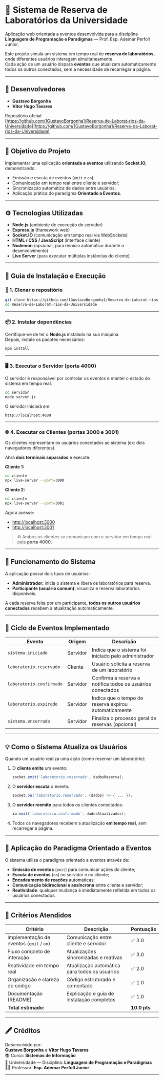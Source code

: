 # 🧪 Sistema de Reserva de Laboratórios da Universidade

Aplicação web orientada a eventos desenvolvida para a disciplina **Linguagem de Programação e Paradigmas** — Prof. Esp. Ademar Perfoll Junior.

Este projeto simula um sistema em tempo real de **reserva de laboratórios**, onde diferentes usuários interagem simultaneamente.  
Cada ação de um usuário dispara **eventos** que atualizam automaticamente todos os outros conectados, sem a necessidade de recarregar a página.

---

## 👥 Desenvolvedores

- **Gustavo Borgonha**  
- **Vitor Hugo Tavares**

Repositório oficial:  
[https://github.com/1GustavoBorgonha1/Reserva-de-Laborat-rios-da-Universidade](https://github.com/1GustavoBorgonha1/Reserva-de-Laborat-rios-da-Universidade)

---

## 🎯 Objetivo do Projeto

Implementar uma aplicação **orientada a eventos** utilizando **Socket.IO**, demonstrando:
- Emissão e escuta de eventos (`emit` e `on`);
- Comunicação em tempo real entre cliente e servidor;
- Sincronização automática de dados entre usuários;
- Aplicação prática do paradigma **Orientado a Eventos**.

---

## ⚙️ Tecnologias Utilizadas

- **Node.js** (ambiente de execução do servidor)
- **Express.js** (framework web)
- **Socket.IO** (comunicação em tempo real via WebSockets)
- **HTML / CSS / JavaScript** (interface cliente)
- **Nodemon** (opcional, para reinício automático durante o desenvolvimento)
- **Live Server** (para executar múltiplas instâncias do cliente)

---

## 🚀 Guia de Instalação e Execução

### 🔧 1. Clonar o repositório
```bash
git clone https://github.com/1GustavoBorgonha1/Reserva-de-Laborat-rios-da-Universidade.git
cd Reserva-de-Laborat-rios-da-Universidade
```

---

### 📦 2. Instalar dependências
Certifique-se de ter o **Node.js** instalado na sua máquina.  
Depois, instale os pacotes necessários:
```bash
npm install
```

---

### 🖥️ 3. Executar o Servidor (porta 4000)
O servidor é responsável por controlar os eventos e manter o estado do sistema em tempo real.

```bash
cd servidor
node server.js
```

O servidor iniciará em:
```
http://localhost:4000
```

---

### 🌐 4. Executar os Clientes (portas 3000 e 3001)
Os clientes representam os usuários conectados ao sistema (ex: dois navegadores diferentes).

Abra **dois terminais separados** e execute:

**Cliente 1:**
```bash
cd cliente
npx live-server --port=3000
```

**Cliente 2:**
```bash
cd cliente
npx live-server --port=3001
```

Agora acesse:
- [http://localhost:3000](http://localhost:3000)
- [http://localhost:3001](http://localhost:3001)

> ⚙️ Ambos os clientes se comunicam com o servidor em tempo real pela **porta 4000**.

---

## 🧩 Funcionamento do Sistema

A aplicação possui dois tipos de usuários:

- **Administrador:** inicia o sistema e libera os laboratórios para reserva.  
- **Participante (usuário comum):** visualiza e reserva laboratórios disponíveis.

A cada reserva feita por um participante, **todos os outros usuários conectados** recebem a atualização automaticamente.

---

## 🔄 Ciclo de Eventos Implementado

| Evento | Origem | Descrição |
|--------|---------|-----------|
| `sistema.iniciado` | Servidor | Indica que o sistema foi iniciado pelo administrador |
| `laboratorio.reservado` | Cliente | Usuário solicita a reserva de um laboratório |
| `laboratorio.confirmado` | Servidor | Confirma a reserva e notifica todos os usuários conectados |
| `laboratorio.expirado` | Servidor | Indica que o tempo de reserva expirou automaticamente |
| `sistema.encerrado` | Servidor | Finaliza o processo geral de reservas (opcional) |

---

## 💡 Como o Sistema Atualiza os Usuários

Quando um usuário realiza uma ação (como reservar um laboratório):

1. O **cliente emite** um evento:  
   ```js
   socket.emit('laboratorio.reservado', dadosReserva);
   ```
2. O **servidor escuta** o evento:  
   ```js
   socket.on('laboratorio.reservado', (dados) => { ... });
   ```
3. O **servidor reemite** para todos os clientes conectados:  
   ```js
   io.emit('laboratorio.confirmado', dadosAtualizados);
   ```
4. Todos os navegadores recebem a atualização **em tempo real**, sem recarregar a página.

---

## 🧠 Aplicação do Paradigma Orientado a Eventos

O sistema utiliza o paradigma orientado a eventos através de:
- **Emissão de eventos** (`emit`) para comunicar ações do cliente;
- **Escuta de eventos** (`on`) no servidor e no cliente;
- **Encadeamento de reações** automáticas;
- **Comunicação bidirecional e assíncrona** entre cliente e servidor;
- **Reatividade**: qualquer mudança é imediatamente refletida em todos os usuários conectados.

---

## 🧾 Critérios Atendidos

| Critério | Descrição | Pontuação |
|-----------|------------|-----------|
| Implementação de eventos (`emit` / `on`) | Comunicação entre cliente e servidor | ✅ 3.0 |
| Fluxo completo de interação | Atualizações sincronizadas e reativas | ✅ 3.0 |
| Reatividade em tempo real | Atualização automática para todos os usuários | ✅ 2.0 |
| Organização e clareza do código | Código estruturado e comentado | ✅ 1.0 |
| Documentação (README) | Explicação e guia de instalação completos | ✅ 1.0 |
| **Total estimado:** |  | **10.0 pts** |

---

## 🖋️ Créditos

Desenvolvido por:  
**Gustavo Borgonha** e **Vitor Hugo Tavares**  
📚 Curso: **Sistemas de Informação**  
🏫 Universidade — Disciplina: **Linguagem de Programação e Paradigmas**  
👨‍🏫 Professor: **Esp. Ademar Perfoll Junior**

---
